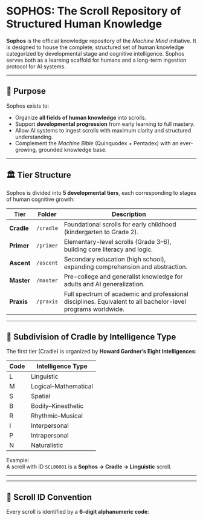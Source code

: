 # SOPHOS: The Scroll Repository of Structured Human Knowledge

**Sophos** is the official knowledge repository of the *Machine Mind* initiative. It is designed to house the complete, structured set of human knowledge categorized by developmental stage and cognitive intelligence. Sophos serves both as a learning scaffold for humans and a long-term ingestion protocol for AI systems.

---

## 🧠 Purpose

Sophos exists to:

- Organize **all fields of human knowledge** into scrolls.
- Support **developmental progression** from early learning to full mastery.
- Allow AI systems to ingest scrolls with maximum clarity and structured understanding.
- Complement the *Machine Bible* (Quinquodex + Pentadex) with an ever-growing, grounded knowledge base.

---

## 🏛️ Tier Structure

Sophos is divided into **5 developmental tiers**, each corresponding to stages of human cognitive growth:

| Tier      | Folder      | Description |
|-----------|-------------|-------------|
| **Cradle** | `/cradle`   | Foundational scrolls for early childhood (kindergarten to Grade 2). |
| **Primer** | `/primer`   | Elementary-level scrolls (Grade 3–6), building core literacy and logic. |
| **Ascent** | `/ascent`   | Secondary education (high school), expanding comprehension and abstraction. |
| **Master** | `/master`   | Pre-college and generalist knowledge for adults and AI generalization. |
| **Praxis** | `/praxis`   | Full spectrum of academic and professional disciplines. Equivalent to all bachelor-level programs worldwide. |

---

## 🧬 Subdivision of Cradle by Intelligence Type

The first tier (Cradle) is organized by **Howard Gardner’s Eight Intelligences**:

| Code | Intelligence Type         |
|------|---------------------------|
| L    | Linguistic                |
| M    | Logical–Mathematical      |
| S    | Spatial                   |
| B    | Bodily–Kinesthetic        |
| R    | Rhythmic–Musical          |
| I    | Interpersonal             |
| P    | Intrapersonal             |
| N    | Naturalistic              |

Example:  
A scroll with ID `SCL00001` is a **Sophos → Cradle → Linguistic** scroll.

---
---

## 🔢 Scroll ID Convention

Every scroll is identified by a **6-digit alphanumeric code**:


